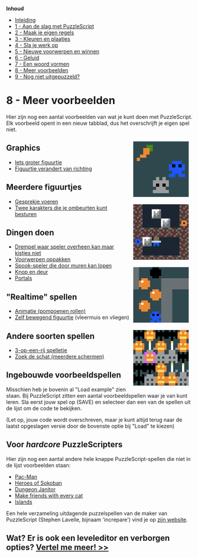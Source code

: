 **Inhoud**

- [Inleiding](index.md)
- [1 - Aan de slag met PuzzleScript](1-aan-de-slag-met-puzzlescript.md)
- [2 - Maak je eigen regels](2-maak-je-eigen-regels.md)
- [3 - Kleuren en plaatjes](3-kleuren-en-plaatjes.md)
- [4 - Sla je werk op](4-sla-je-werk-op.md)
- [5 - Nieuwe voorwerpen en winnen](5-nieuwe-voorwerpen-en-winnen.md)
- [6 - Geluid](6-geluid.md)
- [7 - Een woord vormen](7-een-woord-vormen.md)
- [8 - Meer voorbeelden](8-meer-voorbeelden.md)
- [9 - Nog niet uitgepuzzeld?](9-er-kan-nog-veel-meer.md)

# 8 - Meer voorbeelden

Hier zijn nog een aantal voorbeelden van wat je kunt doen met PuzzleScript. Elk voorbeeld opent in een nieuw tabblad, dus het overschrijft je eigen spel niet.

<img src='images/konijn.png' style='clear: right; float: right; margin: 10px;' />

## Graphics

- <a target='_blank' href='https://www.puzzlescript.net/editor.html?hack=7fb5dfd7af4edcbd77a1fdf781e09630'>Iets groter figuurtje</a>
- <a target='_blank' href='https://www.puzzlescript.net/editor.html?hack=30ad34a24a668d728699d631ba7cad87'>Figuurtje verandert van richting</a>

<img src='images/portals.png' style='clear: right; float: right; margin: 10px;' />

## Meerdere figuurtjes

- <a target='_blank' href='https://www.puzzlescript.net/editor.html?hack=4c7c6ed93d844f701f8eecc462d5c189'>Gesprekje voeren</a>
- <a target='_blank' href='https://www.puzzlescript.net/editor.html?hack=46dc834b710fca005085e07226b6b938'>Twee karakters die je ombeurten kunt besturen</a>

<img src='images/pumpkins.png' style='clear: right; float: right; margin: 10px;' />

## Dingen doen

- <a target='_blank' href='https://www.puzzlescript.net/editor.html?hack=b8fed376b06397956ec0650c4ad46d28'>Drempel waar speler overheen kan maar kistjes niet</a>
- <a target='_blank' href='https://www.puzzlescript.net/editor.html?hack=fb56063e895cda09490f0a2fd24f3724'>Voorwerpen oppakken</a>
- <a target='_blank' href='https://www.puzzlescript.net/editor.html?hack=1921649f0225820ff3dd08a1da3111a1'>Spook-speler die door muren kan lopen</a>
- <a target='_blank' href='https://www.puzzlescript.net/editor.html?hack=d745b4dd69fc65d639036b265c50a90e'>Knop en deur</a>
- <a target='_blank' href='https://www.puzzlescript.net/editor.html?hack=af663364ab76b4c42b857eb5fffca98a'>Portals</a>

<img src='images/match3.png' style='clear: right; float: right; margin: 10px;' />

## "Realtime" spellen

- <a target='_blank' href='https://www.puzzlescript.net/editor.html?hack=2629d8f2cb707fa72f5ede9f9d7b420b'>Animatie (pompoenen rollen)</a>
- <a target='_blank' href='https://www.puzzlescript.net/editor.html?hack=89bc7e7e1785814d2605c210ef86c8bf'>Zelf bewegend figuurtje</a> (vleermuis en vliegen)

## Andere soorten spellen

- <a target='_blank' href='https://www.puzzlescript.net/editor.html?hack=7835f8c670f5cc26fd0598e980810b44'>3-op-een-rij spelletje</a>
- <a target='_blank' href='https://www.puzzlescript.net/editor.html?hack=637f03e3c4899dec47f2d98b868a80db'>Zoek de schat (meerdere schermen)</a>


## Ingebouwde voorbeeldspellen

Misschien heb je bovenin al "Load example" zien staan. Bij PuzzleScript zitten een aantal voorbeeldspellen waar je van kunt leren. Sla eerst jouw spel op (SAVE) en selecteer dan een van de spellen uit de lijst om de code te bekijken.

(Let op, jouw code wordt overschreven, maar je kunt altijd terug naar de laatst opgeslagen versie door de bovenste optie bij "Load" te kiezen)

## Voor <i>hardcore</i> PuzzleScripters

Hier zijn nog een aantal andere hele knappe PuzzleScript-spellen die niet in de lijst voorbeelden staan:

  - <a href='https://www.puzzlescript.net/play.html?p=6847686' target='_blank'>Pac-Man</a>
  - <a href='https://www.puzzlescript.net/play.html?p=6860122' target='_blank'>Heroes of Sokoban</a>
  - <a href='https://www.puzzlescript.net/play.html?p=6866423' target='_blank'>Dungeon Janitor</a>
  - <a href='https://w.itch.io/herding-cats' target='_blank'>Make friends with every cat</a>
  - <a href='https://rosden.itch.io/islands' target='_blank'>Islands</a>

Een hele verzameling uitdagende puzzelspellen van de maker van PuzzleScript (Stephen Lavelle, bijnaam 'increpare') vind je op <a href='https://www.increpare.com/' target='_blank'>zijn website</a>.

## Wat? Er is ook een leveleditor en verborgen opties? [Vertel me meer! >>](9-er-kan-nog-veel-meer.md)
